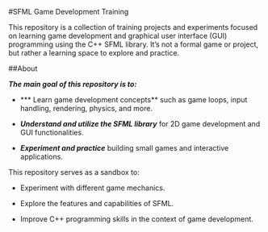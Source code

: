 #SFML Game Development Training

This repository is a collection of training projects and experiments focused on learning game development and graphical user interface (GUI) programming using the C++ SFML library. It’s not a formal game or project, but rather a learning space to explore and practice.

##About

***The main goal of this repository is to:***

- *** Learn game development concepts** such as game loops, input handling, rendering, physics, and more.

- ***Understand and utilize the SFML library*** for 2D game development and GUI functionalities.

- ***Experiment and practice*** building small games and interactive applications.

This repository serves as a sandbox to:

- Experiment with different game mechanics.

- Explore the features and capabilities of SFML.

- Improve C++ programming skills in the context of game development.
